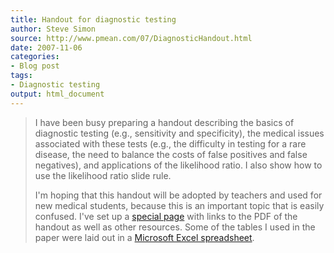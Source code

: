 ```yaml
---
title: Handout for diagnostic testing
author: Steve Simon
source: http://www.pmean.com/07/DiagnosticHandout.html
date: 2007-11-06
categories:
- Blog post
tags:
- Diagnostic testing
output: html_document
---
```

> I have been busy preparing a handout describing the basics of
> diagnostic testing (e.g., sensitivity and specificity), the medical
> issues associated with these tests (e.g., the difficulty in testing
> for a rare disease, the need to balance the costs of false positives
> and false negatives), and applications of the likelihood ratio. I also
> show how to use the likelihood ratio slide rule.
>
> I'm hoping that this handout will be adopted by teachers and used for
> new medical students, because this is an important topic that is
> easily confused. I've set up a [special page](../diagnostic.asp) with
> links to the PDF of the handout as well as other resources. Some of
> the tables I used in the paper were laid out in a [Microsoft Excel
> spreadsheet](../00files/DiagnosticTables.xls).
